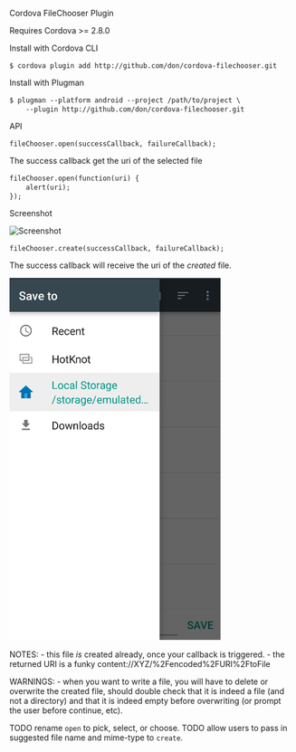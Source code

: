 Cordova FileChooser Plugin

Requires Cordova >= 2.8.0

Install with Cordova CLI
	
	$ cordova plugin add http://github.com/don/cordova-filechooser.git

Install with Plugman 

	$ plugman --platform android --project /path/to/project \ 
		--plugin http://github.com/don/cordova-filechooser.git

API

	fileChooser.open(successCallback, failureCallback);

The success callback get the uri of the selected file

	fileChooser.open(function(uri) {
		alert(uri);
	});
	
Screenshot

![Screenshot](filechooser.png "Screenshot")



	fileChooser.create(successCallback, failureCallback);

The success callback will receive the uri of the *created* file.  

![Screenshot](filecreate.png "Screenshot")


NOTES:
	- this file *is* created already, once your callback is triggered.
	- the returned URI is a funky content://XYZ/%2Fencoded%2FURI%2FtoFile

WARNINGS:
	- when you want to write a file, you will have to delete or overwrite the created file, should double check that it is indeed a file (and not a directory) and that it is indeed empty before overwriting (or prompt the user before continue, etc).


TODO rename `open` to pick, select, or choose.
TODO allow users to pass in suggested file name and mime-type to `create`.

